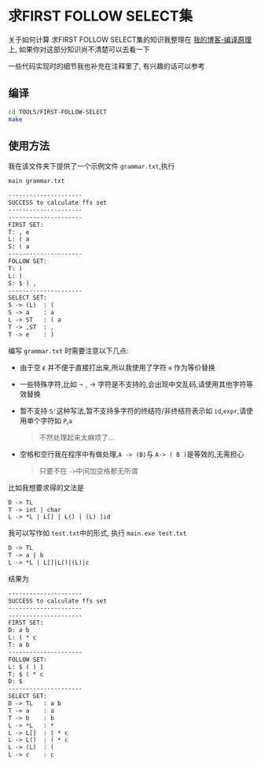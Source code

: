 # 求FIRST FOLLOW SELECT集

关于如何计算 求FIRST FOLLOW SELECT集的知识我整理在 [我的博客-编译原理](https://luzhixing12345.github.io/tags/%E7%BC%96%E8%AF%91%E5%8E%9F%E7%90%86/)上, 如果你对这部分知识尚不清楚可以去看一下

一些代码实现时的细节我也补充在注释里了, 有兴趣的话可以参考

## 编译

```bash
cd TOOLS/FIRST-FOLLOW-SELECT
make
```

## 使用方法

我在该文件夹下提供了一个示例文件 `grammar.txt`,执行

```bash
main grammar.txt
```

```txt
---------------------
SUCCESS to calculate ffs set
---------------------
---------------------
FIRST SET: 
T: , e 
L: ( a 
S: ( a 
---------------------
FOLLOW SET: 
T: ) 
L: ) 
S: $ ) , 
---------------------
SELECT SET: 
S -> (L)  : ( 
S -> a    : a 
L -> ST   : ( a 
T -> ,ST  : ,
T -> e    : )
```

编写 `grammar.txt` 时需要注意以下几点:

- 由于空 $\epsilon$ 并不便于直接打出来,所以我使用了字符 `e` 作为等价替换
- 一些特殊字符,比如 $\neg$ , $\rightarrow$ 字符是不支持的,会出现中文乱码,请使用其他字符等效替换

- 暂不支持 `S'`这种写法,暂不支持多字符的终结符/非终结符表示如 `id`,`expr`,请使用单个字符如 `P`,`a`

  > 不然处理起来太麻烦了...
  
- 空格和空行我在程序中有做处理,`A -> (B)`与 `A-> ( B )`是等效的,无需担心

  > 只要不在 `->`中间加空格都无所谓

比如我想要求得的文法是

```txt
D -> TL
T -> int | char
L -> *L | L[] | L() | (L) |id
```

我可以写作如 `test.txt`中的形式, 执行 `main.exe test.txt`

```txt
D -> TL
T -> a | b
L -> *L | L[]|L()|(L)|c
```

结果为

```txt
---------------------
SUCCESS to calculate ffs set
---------------------
---------------------
FIRST SET:
D: a b
L: ( * c
T: a b
---------------------
FOLLOW SET:
L: $ ( ) [
T: $ ( * c
D: $
---------------------
SELECT SET:
D -> TL   : a b
T -> a    : a
T -> b    : b
L -> *L   : *
L -> L[]  : ( * c
L -> L()  : ( * c 
L -> (L)  : (
L -> c    : c
```
